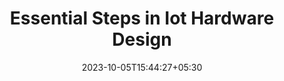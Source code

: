 ---
title: "Essential Steps in Iot Hardware Design"
date: 2023-10-05T15:44:27+05:30
draft: false
link: essential-steps-in-iot-hardware-design
main_title: "Essential Steps in IoT Hardware Design: From Concept to Prototype"
image: https://res.cloudinary.com/biggworks/image/upload/v1693890077/Biggworks%20PDF%20of%20Blogs/native___cross_platform_development_h2ddzm.png

section_one_description: "In the fast-paced world of IoT (Internet of Things), hardware design plays a pivotal role in bringing innovative ideas to life. Whether you're a seasoned IoT developer or a startup with a groundbreaking concept, the journey from idea to a working prototype is a critical one. To help you navigate this path successfully."


points_img: "https://res.cloudinary.com/biggworks/image/upload/v1684838348/Group_11544_lwrsg0.png"




section_four_main_title: "Let's explore the essential steps in IoT hardware design"
section_four_subtitle_one: "Define Your IoT Device's Purpose:"
section_four_subtitle_one_description: "Start with a clear understanding of the problem your IoT device aims to solve or the value it provides.
Define the device's primary functions and features, considering user needs and market demands."
section_four_subtitle_two: "Conceptualize the Hardware Architecture:"
section_four_subtitle_two_description: "Sketch a high-level hardware architecture, including major components such as microcontrollers, sensors, and communication modules.
Consider power requirements, data storage, and interfaces necessary for your device."
section_four_subtitle_three: "Select Components and Technologies:"
section_four_subtitle_three_description: "Choose hardware components based on your design's specifications and budget constraints.
Research and select the appropriate microcontroller, sensors, power supply, and communication protocols (e.g., Wi-Fi, Bluetooth, LoRa)."
section_four_subtitle_four: "Schematic and PCB Design:"
section_four_subtitle_four_description: "Create detailed schematics that illustrate the connections between components.
Design the printed circuit board (PCB) layout to optimize space and connectivity."
section_four_subtitle_five: "Firmware Development:"
section_four_subtitle_five_description: "Develop firmware/software that controls the hardware and enables data collection, processing, and communication.
Ensure the firmware is efficient, scalable, and capable of meeting your device's objectives."
section_four_subtitle_six: "Prototype Assembly:"
section_four_subtitle_six_description: "Build a physical prototype of your IoT device using the designed PCB and components.
Test the hardware and firmware to identify and rectify any issues or improvements needed."
section_four_subtitle_seven: "Sensor Integration and Calibration:"
section_four_subtitle_seven_description: "Integrate sensors and calibrate them for accuracy.
Test the sensor data to ensure it aligns with your device's intended purpose."
section_four_subtitle_eight: "Connectivity Testing:"
section_four_subtitle_eight_description: "Verify that the device can communicate with other devices or a central server using the chosen wireless technology.
Test data transmission, reception, and security measures."
section_four_subtitle_nine: "Power Management:"
section_four_subtitle_nine_description: "Implement efficient power management to extend the device's battery life.
Optimize the device's power consumption for continuous operation."
section_four_subtitle_ten: "User Interface Design (Optional):"
section_four_subtitle_ten_description: "If applicable, design a user interface (UI) for device configuration and interaction.
Ensure the UI is user-friendly and aligns with the device's purpose."
section_four_subtitle_eleven: "Iterative Testing and Optimization:"
section_four_subtitle_eleven_description: "Conduct thorough testing, identify bottlenecks or issues, and iterate on your design.
Address any performance or reliability concerns."
section_four_subtitle_twelve: "Compliance and Certification:"
section_four_subtitle_twelve_description: "Ensure your IoT device complies with industry standards and regulations.
Seek certification if necessary for market acceptance."
section_four_subtitle_thirteen: "Scalability and Manufacturing Considerations:"
section_four_subtitle_thirteen_description: "Plan for scalability in manufacturing, considering cost-effective production methods and materials.
Collaborate with manufacturing partners to streamline the production process."
section_four_subtitle_fourteen: "Documentation and Intellectual Property Protection:"
section_four_subtitle_fourteen_description: "Document the hardware design, firmware code, and any unique aspects of your IoT device.
Explore intellectual property protection options (patents, trademarks, copyrights)."
section_four_subtitle_fifteen: "Market Research and Validation:"
section_four_subtitle_fifteen_description: "Validate your IoT device's market fit and demand.
Gather feedback from potential users and stakeholders.
The journey from IoT hardware concept to prototype involves a series of well-defined steps, each crucial to the success of your project. By following these essential steps and continuously refining your design, you can turn your innovative IoT idea into a tangible and market-ready product.

Remember that IoT hardware design is a collaborative effort, often involving multidisciplinary teams. Seek expertise where needed and stay adaptable to changing technologies and user requirements. With dedication and attention to detail, your IoT hardware project can reach its full potential."

section_nineteen: "#IoT #InternetOfThings #EmbeddedSystems #FirmwareDevelopment #IoTDevelopment #IoTTechnology #EmbeddedProgramming #IoTInnovation #ConnectedDevices #EmbeddedDesign #HardwareDesign #IoTProjects #EmbeddedSolutions #IoTIndustry #FirmwareEngineering #IoTDesign #WirelessCommunication #EmbeddedSoftware #IoTApplications #IoTSecurity"

---